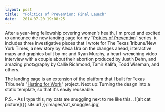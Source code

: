 ```yaml
---
layout: post
title:  "Politics of Prevention: Final Launch"
date:   2014-07-20 19:08:25
---
```


After a year-long fellowship covering women's health, I'm proud and excited to announce the new landing page for my "[Politics of Prevention](http://apps.texastribune.org/politics-of-prevention/new-limits-more-money/)" series. It includes three investigative pieces that I wrote for The Texas Tribune/New York Times, a new story by Alexa Ura on the changes ahead, interactive maps and graphics built by me and Ryan Murphy, a heart-wrenching video interview with a couple about their abortion produced by Justin Dehn, and amazing photography by Callie Richmond, Tamir Kalifa, Todd Wiseman, and others. 

The landing page is an extension of the platform that I built for Texas Tribune's "[Hurting for Work](http://apps.texastribune.org/hurting-for-work/)" project. Next up: Turning the design into a static template, so that it's easily reuseable. 

P.S. - As I type this, my cats are snuggling next to me like this...
![alt cat picture]({{ site.url }}/images/cat_snuggles.jpg)

